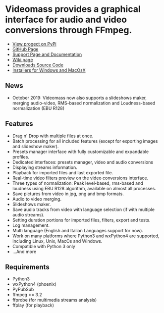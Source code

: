 # **Videomass** provides a graphical interface for audio and video conversions through FFmpeg.   

* [View progect on PyPi](https://pypi.org/project/videomass/)
* [GitHub Page](https://github.com/jeanslack/Videomass)
* [Support Page and Documentation](http://jeanslack.github.io/Videomass)
* [Wiki page](https://github.com/jeanslack/Videomass/wiki)
* [Downloads Source Code](https://github.com/jeanslack/Videomass/releases)
* [Installers for Windows and MacOsX](https://sourceforge.net/projects/videomass2/)

## News

- October 2019: Videomass now also supports a slideshows maker, 
  merging audio-video, RMS-based normalization and Loudness-based 
  normalization (EBU R128)

## Features

- Drag n' Drop with multiple files at once.
- Batch processing for all included features (except for exporting images and 
  slideshow maker).
- Presets manager interface with fully customizable and expandable profiles.
- Dedicated interfaces: presets manager, video and audio conversions
- Displaying streams information.
- Playback for imported files and last exported file.
- Real-time video filters preview on the video conversions interface.
- Three types of normalization: Peak level-based, rms-based and loudness using 
  EBU R128 algorithm, available on almost all processes.
- Save pictures from video in jpg, png and bmp formats.
- Audio to video merging.
- Slideshows maker.
- Save audio tracks from video with language selection (if with multiple audio streams).
- Setting duration portions for imported files, filters, export and tests.
- Log management.
- Multi language (English and Italian Languages support for now).
- Work on many platforms where Python3 and wxPython4 are supported, 
  including Linux, Unix, MacOs and Windows.
- Compatible with Python 3 only
- ...And more

## Requirements
   
- Python3     
- wxPython4 (phoenix) 
- PyPubSub  
- ffmpeg >= 3.2   
- ffprobe (for multimedia streams analysis)  
- ffplay (for playback)   

